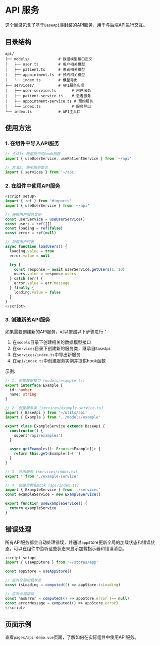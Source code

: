 # API 服务

这个目录包含了基于`BaseApi`类封装的API服务，用于与后端API进行交互。

## 目录结构

```
api/
├── models/             # 数据模型接口定义
│   ├── user.ts         # 用户相关模型
│   ├── patient.ts      # 患者相关模型
│   ├── appointment.ts  # 预约相关模型
│   └── index.ts        # 模型导出
├── services/           # API服务实现
│   ├── user-service.ts       # 用户服务
│   ├── patient-service.ts    # 患者服务
│   ├── appointment-service.ts # 预约服务
│   └── index.ts              # 服务导出
└── index.ts            # API主入口
```

## 使用方法

### 1. 在组件中导入API服务

```typescript
// 方法1: 使用提供的hook函数
import { useUserService, usePatientService } from '~/api'

// 方法2: 使用服务集合
import { services } from '~/api'
```

### 2. 在组件中使用API服务

```typescript
<script setup>
import { ref } from '#imports'
import { useUserService } from '~/api'

// 获取用户服务实例
const userService = useUserService()
const users = ref([])
const loading = ref(false)
const error = ref(null)

// 加载用户列表
async function loadUsers() {
  loading.value = true
  error.value = null

  try {
    const response = await userService.getUsers(1, 10)
    users.value = response.users
  } catch (err) {
    error.value = err.message
  } finally {
    loading.value = false
  }
}
</script>
```

### 3. 创建新的API服务

如果需要创建新的API服务，可以按照以下步骤进行：

1. 在`models`目录下创建相关的数据模型接口
2. 在`services`目录下创建新的服务类，继承自`BaseApi`
3. 在`services/index.ts`中导出新服务
4. 在`api/index.ts`中创建服务实例并提供hook函数

示例:

```typescript
// 1. 创建数据模型 (models/example.ts)
export interface Example {
  id: number
  name: string
}

// 2. 创建服务类 (services/example-service.ts)
import { BaseApi } from '~/utils/api'
import { Example } from '../models/example'

export class ExampleService extends BaseApi {
  constructor() {
    super('/api/examples')
  }

  async getExamples(): Promise<Example[]> {
    return this.get<Example[]>('')
  }
}

// 3. 导出服务 (services/index.ts)
export * from './example-service'

// 4. 创建实例和hook (api/index.ts)
import { ExampleService } from './services'
const exampleService = new ExampleService()

export function useExampleService() {
  return exampleService
}
```

## 错误处理

所有API服务都会自动处理错误，并通过`app`store更新全局的加载状态和错误状态。可以在组件中监听这些状态来显示加载指示器和错误消息。

```typescript
<script setup>
import { useAppStore } from '~/stores/app'

const appStore = useAppStore()

// 监听全局加载状态
const isLoading = computed(() => appStore.isLoading)

// 监听全局错误
const hasError = computed(() => appStore.error !== null)
const errorMessage = computed(() => appStore.error)
</script>
```

## 页面示例

查看`pages/api-demo.vue`页面，了解如何在实际组件中使用API服务。
